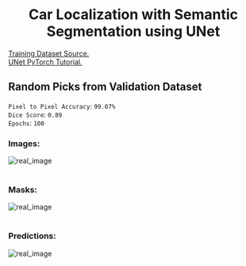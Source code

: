 <h1 align="center">Car Localization with Semantic Segmentation using UNet</h1>

[Training Dataset Source.](https://www.kaggle.com/dansbecker/cityscapes-image-pairs)<br/>
[UNet PyTorch Tutorial.](https://youtu.be/IHq1t7NxS8k)<br/>

## Random Picks from Validation Dataset
`Pixel to Pixel Accuracy`: `99.07%`<br/>
`Dice Score`: `0.89`<br/>
`Epochs`: `100`<br/>
### Images:<br/>
<img src="https://github.com/ANI717/Localization_with_Semantic_Segmentation/blob/main/results/input.jpg" alt="real_image" class="inline"/><br/>
<br/>
### Masks:<br/>
<img src="https://github.com/ANI717/Localization_with_Semantic_Segmentation/blob/main/results/target.jpg" alt="real_image" class="inline"/><br/>
<br/>
### Predictions:<br/>
<img src="https://github.com/ANI717/Localization_with_Semantic_Segmentation/blob/main/results/prediction_epoch100.jpg" alt="real_image" class="inline"/><br/>
<br/>
